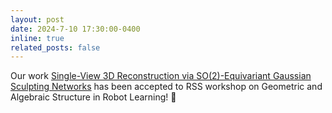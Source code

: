 ```yaml
---
layout: post
date: 2024-7-10 17:30:00-0400
inline: true
related_posts: false
---
```


Our work [Single-View 3D Reconstruction via SO(2)-Equivariant Gaussian Sculpting Networks](https://arxiv.org/abs/2409.07245) has been accepted to RSS workshop on Geometric and Algebraic Structure in Robot Learning! :tada: